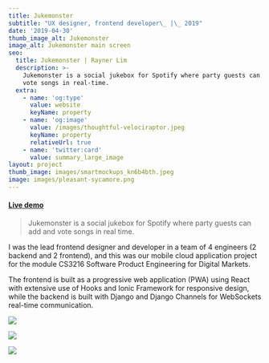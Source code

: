 ```yaml
---
title: Jukemonster
subtitle: "UX designer, frontend developer\_ |\_ 2019"
date: '2019-04-30'
thumb_image_alt: Jukemonster
image_alt: Jukemonster main screen
seo:
  title: Jukemonster | Rayner Lim
  description: >-
    Jukemonster is a social jukebox for Spotify where party guests can add and
    vote songs in real-time.
  extra:
    - name: 'og:type'
      value: website
      keyName: property
    - name: 'og:image'
      value: /images/thoughtful-velociraptor.jpeg
      keyName: property
      relativeUrl: true
    - name: 'twitter:card'
      value: summary_large_image
layout: project
thumb_image: images/smartmockups_kn6b4bth.jpeg
image: images/pleasant-sycamore.png
---
```

#### [Live demo](https://www.juke.monster/)

> Jukemonster is a social jukebox for Spotify where party guests can add and vote songs in real time.

I was the lead frontend designer and developer in a team of 4 engineers (2 backend and 2 frontend), and this was our mobile cloud application project for the module CS3216 Software Product Engineering for Digital Markets.

The frontend is built as a progressive web application (PWA) using React with extensive use of Hooks and Ionic Framework for responsive design, while the backend is built with Django and Django Channels for WebSockets real-time communication.

![](/images/Screenshot%202021-04-06%20at%204.15.19%20PM.png)

![](/images/melodic-neptune.jpeg)

![](/images/smartmockups_kn5u8bxt.jpeg)
